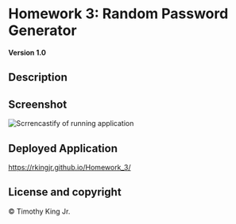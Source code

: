 # Homework 3: Random Password Generator

**Version 1.0**

## Description

## Screenshot

![Scrrencastify of running application](/Users/timothyking/Desktop/UT_Coding_Boot_Camp/Homework/Homework_3/assets/screencastify_homework_3.gif)

## Deployed Application

https://rkingjr.github.io/Homework_3/

## License and copyright

© Timothy King Jr.
